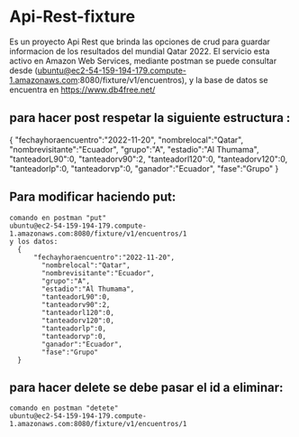 # Api-Rest-fixture
Es un proyecto Api Rest que brinda las opciones de crud para guardar informacion de los resultados del mundial Qatar 2022.
El servicio esta activo en Amazon Web Services, mediante postman se puede consultar desde (ubuntu@ec2-54-159-194-179.compute-1.amazonaws.com:8080/fixture/v1/encuentros), y la base de datos se encuentra en https://www.db4free.net/
## para hacer post respetar la siguiente estructura :
 {
 	"fechayhoraencuentro":"2022-11-20",
	"nombrelocal":"Qatar",
	"nombrevisitante":"Ecuador",
	"grupo":"A",
	"estadio":"Al Thumama",
	"tanteadorL90":0,
	"tanteadorv90":2,
	"tanteadorl120":0,
	"tanteadorv120":0,
	"tanteadorlp":0,
	"tanteadorvp":0,
	"ganador":"Ecuador",
	"fase":"Grupo"
  }
  ## Para modificar haciendo put:
    comando en postman "put"
    ubuntu@ec2-54-159-194-179.compute-1.amazonaws.com:8080/fixture/v1/encuentros/1
    y los datos:
      {
    	  "fechayhoraencuentro":"2022-11-20",
		    "nombrelocal":"Qatar",
		    "nombrevisitante":"Ecuador",
		    "grupo":"A",
		    "estadio":"Al Thumama",
		    "tanteadorL90":0,
		    "tanteadorv90":2,
		    "tanteadorl120":0,
		    "tanteadorv120":0,
		    "tanteadorlp":0,
		    "tanteadorvp":0,
		    "ganador":"Ecuador",
		    "fase":"Grupo"
      }
  
  ## para hacer delete se debe pasar el id a eliminar:
    comando en postman "detete"
    ubuntu@ec2-54-159-194-179.compute-1.amazonaws.com:8080/fixture/v1/encuentros/1
    
